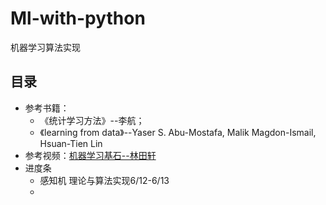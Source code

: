 # Ml-with-python
机器学习算法实现
## 目录
- 参考书籍：
  -  《统计学习方法》--李航；
  -  《learning from data》--Yaser S. Abu-Mostafa, Malik Magdon-Ismail, Hsuan-Tien Lin
- 参考视频：[机器学习基石--林田轩](https://www.bilibili.com/video/BV1Cx411i7op/?spm_id_from=333.1007.top_right_bar_window_view_later.content.click&vd_source=48098ebd2ffb78af787f4c0b33527d74)
- 进度条
  - 感知机 理论与算法实现6/12-6/13
  - 
